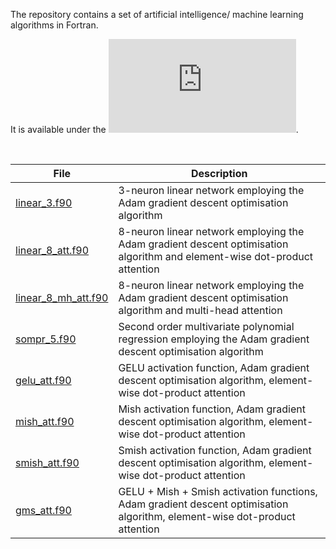 The repository contains a set of artificial intelligence/ machine learning algorithms in Fortran.

It is available under the ![BSD 3-Clause No Military License](https://github.com/piotrbajdek/Fortran_AI/blob/main/LICENSE.md).

<br>

| File               | Description                                                                              |
|-------------------|-----------------------------------------------------------------------------------|
| [linear_3.f90](https://github.com/piotrbajdek/Fortran_AI/blob/main/linear_3.f90)      | 3-neuron linear network employing the Adam gradient descent optimisation algorithm |
| [linear_8_att.f90](https://github.com/piotrbajdek/Fortran_AI/blob/main/linear_8_att.f90)  | 8-neuron linear network employing the Adam gradient descent optimisation algorithm and element-wise dot-product attention |
| [linear_8_mh_att.f90](https://github.com/piotrbajdek/Fortran_AI/blob/main/linear_8_mh_att.f90)  | 8-neuron linear network employing the Adam gradient descent optimisation algorithm and multi-head attention |
| [sompr_5.f90](https://github.com/piotrbajdek/Fortran_AI/blob/main/sompr_5.f90)      | Second order multivariate polynomial regression employing the Adam gradient descent optimisation algorithm |
| [gelu_att.f90](https://github.com/piotrbajdek/Fortran_AI/blob/main/gelu_att.f90)  | GELU activation function, Adam gradient descent optimisation algorithm, element-wise dot-product attention |
| [mish_att.f90](https://github.com/piotrbajdek/Fortran_AI/blob/main/mish_att.f90)  | Mish activation function, Adam gradient descent optimisation algorithm, element-wise dot-product attention |
| [smish_att.f90](https://github.com/piotrbajdek/Fortran_AI/blob/main/smish_att.f90)  | Smish activation function, Adam gradient descent optimisation algorithm, element-wise dot-product attention |
| [gms_att.f90](https://github.com/piotrbajdek/Fortran_AI/blob/main/gms_att.f90)  | GELU + Mish + Smish activation functions, Adam gradient descent optimisation algorithm, element-wise dot-product attention |
